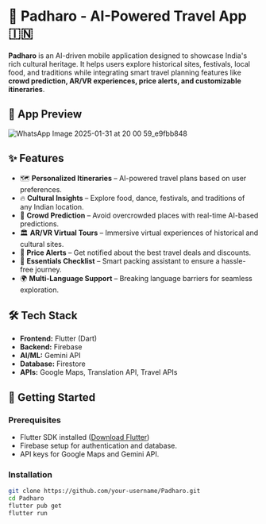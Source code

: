 # 🏰 Padharo - AI-Powered Travel App 🇮🇳






**Padharo** is an AI-driven mobile application designed to showcase India's rich cultural heritage. It helps users explore historical sites, festivals, local food, and traditions while integrating smart travel planning features like **crowd prediction, AR/VR experiences, price alerts, and customizable itineraries**.

## 📸 App Preview

![WhatsApp Image 2025-01-31 at 20 00 59_e9fbb848](https://github.com/user-attachments/assets/2e0b258c-ac53-49c1-a810-36af02cbdb2a)


## ✨ Features

- 🗺️ **Personalized Itineraries** – AI-powered travel plans based on user preferences.
- 🔥 **Cultural Insights** – Explore food, dance, festivals, and traditions of any Indian location.
- 🚦 **Crowd Prediction** – Avoid overcrowded places with real-time AI-based predictions.
- 🏛️ **AR/VR Virtual Tours** – Immersive virtual experiences of historical and cultural sites.
- 📢 **Price Alerts** – Get notified about the best travel deals and discounts.
- 📝 **Essentials Checklist** – Smart packing assistant to ensure a hassle-free journey.
- 🌍 **Multi-Language Support** – Breaking language barriers for seamless exploration.

## 🛠️ Tech Stack

- **Frontend:** Flutter (Dart)
- **Backend:** Firebase
- **AI/ML:** Gemini API
- **Database:** Firestore
- **APIs:** Google Maps, Translation API, Travel APIs

## 🚀 Getting Started

### Prerequisites

- Flutter SDK installed ([Download Flutter](https://flutter.dev/docs/get-started/install))
- Firebase setup for authentication and database.
- API keys for Google Maps and Gemini API.

### Installation

```bash
git clone https://github.com/your-username/Padharo.git
cd Padharo
flutter pub get
flutter run
```
